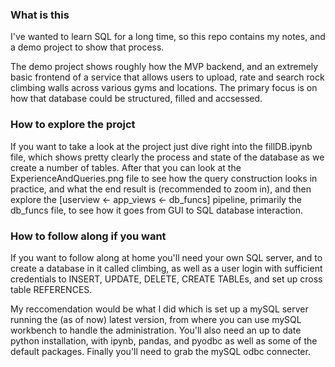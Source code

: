 ### What is this
I've wanted to learn SQL for a long time, so this repo contains my notes, and a demo project to show that process.

The demo project shows roughly how the MVP backend, and an extremely basic frontend of a service that allows users to upload, rate and search rock climbing walls across various gyms and locations. The primary focus is on how that database could be structured, filled and accsessed. 

### How to explore the projct
If you want to take a look at the project just dive right into the fillDB.ipynb file, which shows pretty clearly the process and state of the database as we create a number of tables. After that you can look at the ExperienceAndQueries.png file to see how the query construction looks in practice, and what the end result is (recommended to zoom in), and then explore the \[userview <- app_views <- db_funcs\] pipeline, primarily the db_funcs file, to see how it goes from GUI to SQL database interaction.

### How to follow along if you want
If you want to follow along at home you'll need your own SQL server, and to create a database in it called climbing, as well as a user login with sufficient credentials to INSERT, UPDATE, DELETE, CREATE TABLEs, and set up cross table REFERENCES.

My reccomendation would be what I did which is set up a mySQL server running the (as of now) latest version, from where you can use mySQL workbench to handle the administration. You'll also need an up to date python installation, with ipynb, pandas, and pyodbc as well as some of the default packages. Finally you'll need to grab the mySQL odbc connecter.
